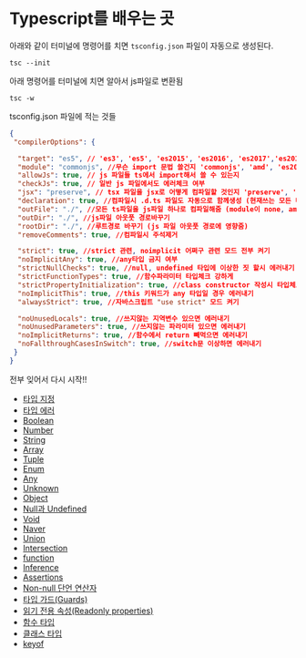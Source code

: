 # Typescript를 배우는 곳

아래와 같이 터미널에 명령어를 치면 `tsconfig.json` 파일이 자동으로 생성된다.

```
tsc --init
```

아래 명령어를 터미널에 치면 알아서 js파일로 변환됨

```
tsc -w
```


tsconfig.json 파일에 적는 것들
```json
{
 "compilerOptions": {

  "target": "es5", // 'es3', 'es5', 'es2015', 'es2016', 'es2017','es2018', 'esnext' 가능
  "module": "commonjs", //무슨 import 문법 쓸건지 'commonjs', 'amd', 'es2015', 'esnext'
  "allowJs": true, // js 파일들 ts에서 import해서 쓸 수 있는지 
  "checkJs": true, // 일반 js 파일에서도 에러체크 여부 
  "jsx": "preserve", // tsx 파일을 jsx로 어떻게 컴파일할 것인지 'preserve', 'react-native', 'react'
  "declaration": true, //컴파일시 .d.ts 파일도 자동으로 함께생성 (현재쓰는 모든 타입이 정의된 파일)
  "outFile": "./", //모든 ts파일을 js파일 하나로 컴파일해줌 (module이 none, amd, system일 때만 가능)
  "outDir": "./", //js파일 아웃풋 경로바꾸기
  "rootDir": "./", //루트경로 바꾸기 (js 파일 아웃풋 경로에 영향줌)
  "removeComments": true, //컴파일시 주석제거 

  "strict": true, //strict 관련, noimplicit 어쩌구 관련 모드 전부 켜기
  "noImplicitAny": true, //any타입 금지 여부
  "strictNullChecks": true, //null, undefined 타입에 이상한 짓 할시 에러내기 
  "strictFunctionTypes": true, //함수파라미터 타입체크 강하게 
  "strictPropertyInitialization": true, //class constructor 작성시 타입체크 강하게
  "noImplicitThis": true, //this 키워드가 any 타입일 경우 에러내기
  "alwaysStrict": true, //자바스크립트 "use strict" 모드 켜기

  "noUnusedLocals": true, //쓰지않는 지역변수 있으면 에러내기
  "noUnusedParameters": true, //쓰지않는 파라미터 있으면 에러내기
  "noImplicitReturns": true, //함수에서 return 빼먹으면 에러내기 
  "noFallthroughCasesInSwitch": true, //switch문 이상하면 에러내기 
 }
}
```

전부 잊어서 다시 시작!!

- [타입 지정](anything.md#타입-지정)
- [타입 에러](anything.md#타입-에러)
- [Boolean](anything.md#Boolean)
- [Number](anything.md#Number)
- [String](anything.md#String)
- [Array](anything.md#Array)
- [Tuple](anything.md#Tuple)
- [Enum](anything.md#Enum)
- [Any](anything.md#Any)
- [Unknown](anything.md#Unknown)
- [Object](anything.md#Object)
- [Null과 Undefined](anything.md#Null과-Undefined)
- [Void](anything.md#Void)
- [Naver](anything.md#Naver)
- [Union](anything.md#Union)
- [Intersection](anything.md#Intersection)
- [function](anything.md#function)
- [Inference](anything.md#Inference)
- [Assertions](anything.md#Assertions)
- [Non-null 단언 연산자](anything.md#Non-null-단언-연산자)
- [타입 가드(Guards)](anything.md#타입-가드(Guards))
- [읽기 전용 속성(Readonly properties)](anything.md#읽기-전용-속성(Readonly-properties))
- [함수 타입](anything.md#함수-타입)
- [클래스 타입](anything.md#클래스-타입)
- [keyof](anything.md#keyof)